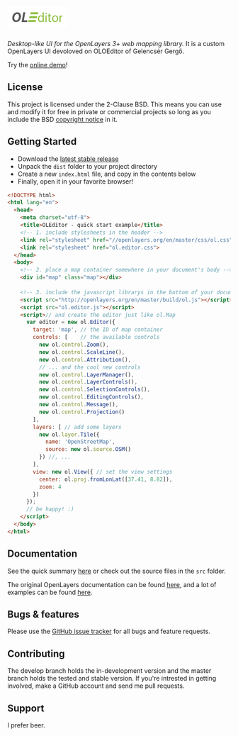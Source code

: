 # [![OLEditor](res/logo.png "OLEditor")](http://github.com/programmerg/ol3editor)
_Desktop-like UI for the OpenLayers 3+ web mapping library._
 It is a custom OpenLayers UI devoloved on OLOEditor of Gelencsér Gergő.

Try the [online demo](http://programmerg.github.io/ol3editor)!

## License
This project is licensed under the 2-Clause BSD. This means you can use and modify it for free in private or commercial projects so long as you include the BSD [copyright notice](LICENSE) in it.

## Getting Started
- Download the [latest stable release](http://github.com/programmerg/ol3editor/archive/master.zip)
- Unpack the `dist` folder to your project directory
- Create a new `index.html` file, and copy in the contents below
- Finally, open it in your favorite browser!

```html
<!DOCTYPE html>
<html lang="en">
  <head>
    <meta charset="utf-8">
    <title>OLEditor - quick start example</title>
    <!-- 1. include stylesheets in the header -->
    <link rel="stylesheet" href="//openlayers.org/en/master/css/ol.css">
    <link rel="stylesheet" href="ol.editor.css">
  </head>
  <body>
    <!-- 2. place a map container somewhere in your document's body -->
    <div id="map" class="map"></div>
    
    <!-- 3. include the javascript librarys in the bottom of your document -->
    <script src="http://openlayers.org/en/master/build/ol.js"></script>
    <script src="ol.editor.js"></script>
    <script>// and create the editor just like ol.Map
      var editor = new ol.Editor({
        target: 'map', // the ID of map container
        controls: [    // the available controls
          new ol.control.Zoom(),
          new ol.control.ScaleLine(),
          new ol.control.Attribution(),
          // ... and the cool new controls
          new ol.control.LayerManager(),
          new ol.control.LayerControls(),
          new ol.control.SelectionControls(),
          new ol.control.EditingControls(),
          new ol.control.Message(),
          new ol.control.Projection()
        ],
        layers: [ // add some layers
          new ol.layer.Tile({
            name: 'OpenStreetMap',
            source: new ol.source.OSM()
          }) //, ...
        ],
        view: new ol.View({ // set the view settings
          center: ol.proj.fromLonLat([37.41, 8.82]),
          zoom: 4
        })
      });
      // be happy! :)
    </script>
  </body>
</html>
```

## Documentation
See the quick summary [here](APIDOC.md) or check out the source files in the `src` folder.

The original OpenLayers documentation can be found [here](http://openlayers.org/en/master/apidoc/), and a lot of examples can be found [here](http://openlayers.org/en/master/examples/).

## Bugs & features
Please use the [GitHub issue tracker](https://github.com/programmerg/ol3ditor/issues) for all bugs and feature requests.

## Contributing
The develop branch holds the in-development version and the master branch holds the tested and stable version. If you're intrested in getting involved, make a GitHub account and send me pull requests.

## Support
I prefer beer.
